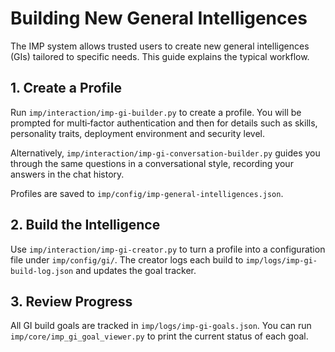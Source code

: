 # Building New General Intelligences

The IMP system allows trusted users to create new general intelligences (GIs) tailored to specific needs.
This guide explains the typical workflow.

## 1. Create a Profile
Run `imp/interaction/imp-gi-builder.py` to create a profile. You will be prompted
for multi‑factor authentication and then for details such as skills,
personality traits, deployment environment and security level.

Alternatively, `imp/interaction/imp-gi-conversation-builder.py` guides you
through the same questions in a conversational style, recording your answers in
the chat history.

Profiles are saved to `imp/config/imp-general-intelligences.json`.

## 2. Build the Intelligence
Use `imp/interaction/imp-gi-creator.py` to turn a profile into a configuration
file under `imp/config/gi/`. The creator logs each build to
`imp/logs/imp-gi-build-log.json` and updates the goal tracker.

## 3. Review Progress
All GI build goals are tracked in `imp/logs/imp-gi-goals.json`. You can run
`imp/core/imp_gi_goal_viewer.py` to print the current status of each goal.

